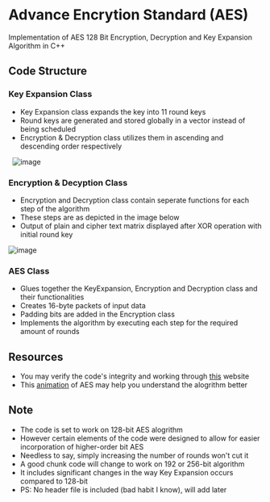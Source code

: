 # Advance Encrytion Standard (AES)
Implementation of AES 128 Bit Encryption, Decryption and Key Expansion Algorithm in C++

## Code Structure

### Key Expansion Class
- Key Expansion class expands the key into 11 round keys
- Round keys are generated and stored globally in a vector instead of being scheduled
- Encryption & Decryption class utilizes them in ascending and descending order respectively

&nbsp; ![image](https://github.com/MuhammadHabibKhan/aes/assets/92048010/bcdb9d1e-979f-4dbb-a0e4-b3054c038c0a)


### Encryption & Decyption Class
- Encryption and Decryption class contain seperate functions for each step of the algorithm
- These steps are as depicted in the image below
- Output of plain and cipher text matrix displayed after XOR operation with initial round key

![image](https://github.com/MuhammadHabibKhan/aes/assets/92048010/f962b6a9-3163-481d-9434-68e254977267)


### AES Class
- Glues together the KeyExpansion, Encryption and Decryption class and their functionalities
- Creates 16-byte packets of input data
- Padding bits are added in the Encryption class
- Implements the algorithm by executing each step for the required amount of rounds

## Resources
- You may verify the code's integrity and working through [this](https://legacy.cryptool.org/en/cto/aes-step-by-step) website
- This [animation](https://legacy.cryptool.org/en/cto/aes-animation) of AES may help you understand the alogrithm better

## Note
- The code is set to work on 128-bit AES alogrithm
- However certain elements of the code were designed to allow for easier incorporation of higher-order bit AES
- Needless to say, simply increasing the number of rounds won't cut it
- A good chunk code will change to work on 192 or 256-bit algorithm
- It includes significant changes in the way Key Expansion occurs compared to 128-bit
- PS: No header file is included (bad habit I know), will add later
